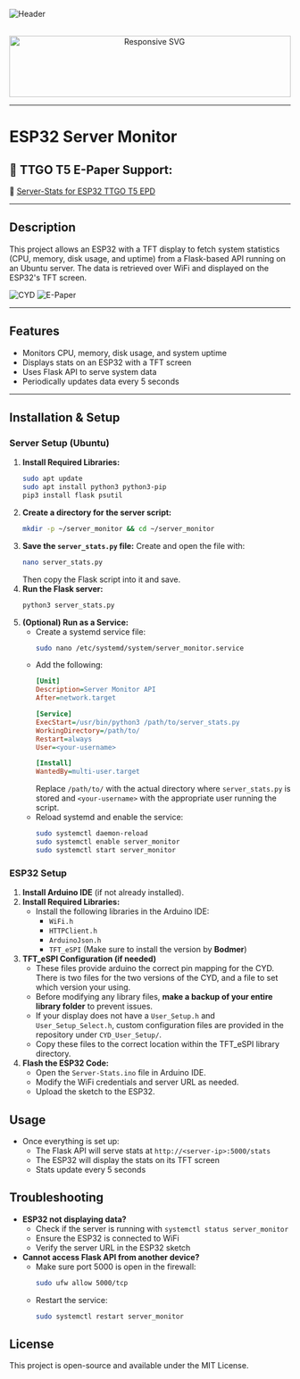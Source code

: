 ![Header](Images/main-header.png)

<br>

<div align="center" style="max-width: 100%; overflow: visible;">
  <img 
    src="https://github.com/ATOMNFT/CM-Box/blob/main/Images/Repolike.svg" 
    style="width: 100%; height: 110px; max-width: 800px;" 
    alt="Responsive SVG">
</div>

---

# ESP32 Server Monitor

## 🚀 TTGO T5 E-Paper Support:

📢 <a href="https://github.com/ATOMNFT/TTGO-T5-E-Paper/tree/main/Projects/EPD-ServerStats">Server-Stats for ESP32 TTGO T5 EPD</a>

---

## Description
This project allows an ESP32 with a TFT display to fetch system statistics (CPU, memory, disk usage, and uptime) from a Flask-based API running on an Ubuntu server. The data is retrieved over WiFi and displayed on the ESP32's TFT screen.

![CYD](Images/cyd-sample.jpg) ![E-Paper](Images/e-paper-sample.jpg)

---

## Features
- Monitors CPU, memory, disk usage, and system uptime
- Displays stats on an ESP32 with a TFT screen
- Uses Flask API to serve system data
- Periodically updates data every 5 seconds

---

## Installation & Setup

### Server Setup (Ubuntu)
1. **Install Required Libraries:**
   ```sh
   sudo apt update
   sudo apt install python3 python3-pip
   pip3 install flask psutil
   ```
2. **Create a directory for the server script:**
   ```sh
   mkdir -p ~/server_monitor && cd ~/server_monitor
   ```
3. **Save the `server_stats.py` file:**
   Create and open the file with:
   ```sh
   nano server_stats.py
   ```
   Then copy the Flask script into it and save.
4. **Run the Flask server:**
   ```sh
   python3 server_stats.py
   ```
5. **(Optional) Run as a Service:**
   - Create a systemd service file:
     ```sh
     sudo nano /etc/systemd/system/server_monitor.service
     ```
   - Add the following:
     ```ini
     [Unit]
     Description=Server Monitor API
     After=network.target

     [Service]
     ExecStart=/usr/bin/python3 /path/to/server_stats.py
     WorkingDirectory=/path/to/
     Restart=always
     User=<your-username>

     [Install]
     WantedBy=multi-user.target
     ```
     Replace `/path/to/` with the actual directory where `server_stats.py` is stored and `<your-username>` with the appropriate user running the script.
   - Reload systemd and enable the service:
     ```sh
     sudo systemctl daemon-reload
     sudo systemctl enable server_monitor
     sudo systemctl start server_monitor
     ```

### ESP32 Setup
1. **Install Arduino IDE** (if not already installed).
2. **Install Required Libraries:**
   - Install the following libraries in the Arduino IDE:
     - `WiFi.h`
     - `HTTPClient.h`
     - `ArduinoJson.h`
     - `TFT_eSPI` (Make sure to install the version by **Bodmer**)
3. **TFT_eSPI Configuration (if needed)**
   - These files provide arduino the correct pin mapping for the CYD. There is two files for the two versions of the CYD, and a file to set which version your using.
   - Before modifying any library files, **make a backup of your entire library folder** to prevent issues.
   - If your display does not have a `User_Setup.h` and `User_Setup_Select.h`, custom configuration files are provided in the repository under `CYD_User_Setup/`.
   - Copy these files to the correct location within the TFT_eSPI library directory.
4. **Flash the ESP32 Code:**
   - Open the `Server-Stats.ino` file in Arduino IDE.
   - Modify the WiFi credentials and server URL as needed.
   - Upload the sketch to the ESP32.

## Usage
- Once everything is set up:
  - The Flask API will serve stats at `http://<server-ip>:5000/stats`
  - The ESP32 will display the stats on its TFT screen
  - Stats update every 5 seconds

## Troubleshooting
- **ESP32 not displaying data?**
  - Check if the server is running with `systemctl status server_monitor`
  - Ensure the ESP32 is connected to WiFi
  - Verify the server URL in the ESP32 sketch
- **Cannot access Flask API from another device?**
  - Make sure port 5000 is open in the firewall:
    ```sh
    sudo ufw allow 5000/tcp
    ```
  - Restart the service:
    ```sh
    sudo systemctl restart server_monitor
    ```

## License
This project is open-source and available under the MIT License.

